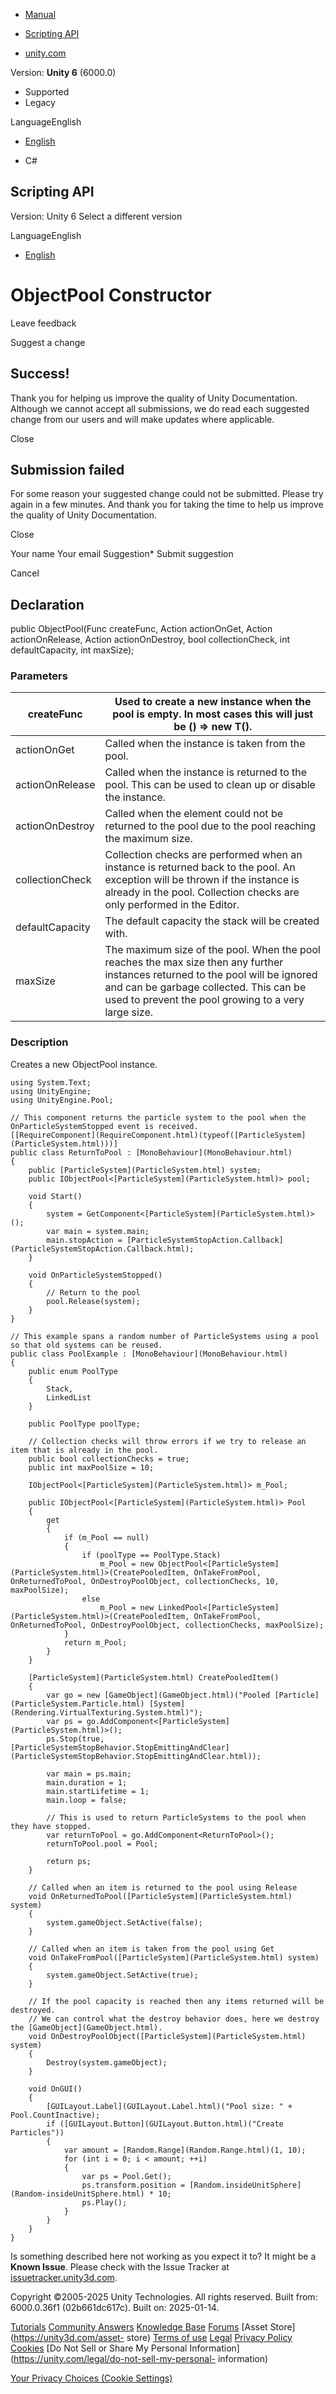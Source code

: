 [ ]()

  * [Manual](../Manual/index.html)
  * [Scripting API](../ScriptReference/index.html)

  * [unity.com](https://unity.com/)

Version: **Unity 6** (6000.0)

  * Supported
  * Legacy

LanguageEnglish

  * [English]()

  * C#

[ ](https://docs.unity3d.com)

## Scripting API

Version: Unity 6 Select a different version

LanguageEnglish

  * [English]()

# ObjectPool<T0> Constructor

Leave feedback

Suggest a change

## Success!

Thank you for helping us improve the quality of Unity Documentation. Although
we cannot accept all submissions, we do read each suggested change from our
users and will make updates where applicable.

Close

## Submission failed

For some reason your suggested change could not be submitted. Please <a>try
again</a> in a few minutes. And thank you for taking the time to help us
improve the quality of Unity Documentation.

Close

Your name Your email Suggestion* Submit suggestion

Cancel

[ ]()

## Declaration

public ObjectPool<T0>(Func<T> createFunc, Action<T> actionOnGet, Action<T>
actionOnRelease, Action<T> actionOnDestroy, bool collectionCheck, int
defaultCapacity, int maxSize);

### Parameters

createFunc | Used to create a new instance when the pool is empty. In most cases this will just be () => new T().  
---|---  
actionOnGet | Called when the instance is taken from the pool.  
actionOnRelease | Called when the instance is returned to the pool. This can be used to clean up or disable the instance.  
actionOnDestroy | Called when the element could not be returned to the pool due to the pool reaching the maximum size.  
collectionCheck | Collection checks are performed when an instance is returned back to the pool. An exception will be thrown if the instance is already in the pool. Collection checks are only performed in the Editor.  
defaultCapacity | The default capacity the stack will be created with.  
maxSize | The maximum size of the pool. When the pool reaches the max size then any further instances returned to the pool will be ignored and can be garbage collected. This can be used to prevent the pool growing to a very large size.  
  
### Description

Creates a new ObjectPool instance.

    
    
    using System.Text;
    using UnityEngine;
    using UnityEngine.Pool;  
      
    // This component returns the particle system to the pool when the OnParticleSystemStopped event is received.
    [[RequireComponent](RequireComponent.html)(typeof([ParticleSystem](ParticleSystem.html)))]
    public class ReturnToPool : [MonoBehaviour](MonoBehaviour.html)
    {
        public [ParticleSystem](ParticleSystem.html) system;
        public IObjectPool<[ParticleSystem](ParticleSystem.html)> pool;  
      
        void Start()
        {
            system = GetComponent<[ParticleSystem](ParticleSystem.html)>();
            var main = system.main;
            main.stopAction = [ParticleSystemStopAction.Callback](ParticleSystemStopAction.Callback.html);
        }  
      
        void OnParticleSystemStopped()
        {
            // Return to the pool
            pool.Release(system);
        }
    }  
      
    // This example spans a random number of ParticleSystems using a pool so that old systems can be reused.
    public class PoolExample : [MonoBehaviour](MonoBehaviour.html)
    {
        public enum PoolType
        {
            Stack,
            LinkedList
        }  
      
        public PoolType poolType;  
      
        // Collection checks will throw errors if we try to release an item that is already in the pool.
        public bool collectionChecks = true;
        public int maxPoolSize = 10;  
      
        IObjectPool<[ParticleSystem](ParticleSystem.html)> m_Pool;  
      
        public IObjectPool<[ParticleSystem](ParticleSystem.html)> Pool
        {
            get
            {
                if (m_Pool == null)
                {
                    if (poolType == PoolType.Stack)
                        m_Pool = new ObjectPool<[ParticleSystem](ParticleSystem.html)>(CreatePooledItem, OnTakeFromPool, OnReturnedToPool, OnDestroyPoolObject, collectionChecks, 10, maxPoolSize);
                    else
                        m_Pool = new LinkedPool<[ParticleSystem](ParticleSystem.html)>(CreatePooledItem, OnTakeFromPool, OnReturnedToPool, OnDestroyPoolObject, collectionChecks, maxPoolSize);
                }
                return m_Pool;
            }
        }  
      
        [ParticleSystem](ParticleSystem.html) CreatePooledItem()
        {
            var go = new [GameObject](GameObject.html)("Pooled [Particle](ParticleSystem.Particle.html) [System](Rendering.VirtualTexturing.System.html)");
            var ps = go.AddComponent<[ParticleSystem](ParticleSystem.html)>();
            ps.Stop(true, [ParticleSystemStopBehavior.StopEmittingAndClear](ParticleSystemStopBehavior.StopEmittingAndClear.html));  
      
            var main = ps.main;
            main.duration = 1;
            main.startLifetime = 1;
            main.loop = false;  
      
            // This is used to return ParticleSystems to the pool when they have stopped.
            var returnToPool = go.AddComponent<ReturnToPool>();
            returnToPool.pool = Pool;  
      
            return ps;
        }  
      
        // Called when an item is returned to the pool using Release
        void OnReturnedToPool([ParticleSystem](ParticleSystem.html) system)
        {
            system.gameObject.SetActive(false);
        }  
      
        // Called when an item is taken from the pool using Get
        void OnTakeFromPool([ParticleSystem](ParticleSystem.html) system)
        {
            system.gameObject.SetActive(true);
        }  
      
        // If the pool capacity is reached then any items returned will be destroyed.
        // We can control what the destroy behavior does, here we destroy the [GameObject](GameObject.html).
        void OnDestroyPoolObject([ParticleSystem](ParticleSystem.html) system)
        {
            Destroy(system.gameObject);
        }  
      
        void OnGUI()
        {
            [GUILayout.Label](GUILayout.Label.html)("Pool size: " + Pool.CountInactive);
            if ([GUILayout.Button](GUILayout.Button.html)("Create Particles"))
            {
                var amount = [Random.Range](Random.Range.html)(1, 10);
                for (int i = 0; i < amount; ++i)
                {
                    var ps = Pool.Get();
                    ps.transform.position = [Random.insideUnitSphere](Random-insideUnitSphere.html) * 10;
                    ps.Play();
                }
            }
        }
    }
    

Is something described here not working as you expect it to? It might be a
**Known Issue**. Please check with the Issue Tracker at
[issuetracker.unity3d.com](https://issuetracker.unity3d.com).

Copyright ©2005-2025 Unity Technologies. All rights reserved. Built from:
6000.0.36f1 (02b661dc617c). Built on: 2025-01-14.

[Tutorials](https://unity3d.com/learn) [Community
Answers](https://answers.unity3d.com) [Knowledge
Base](https://support.unity3d.com/hc/en-us)
[Forums](https://forum.unity3d.com) [Asset Store](https://unity3d.com/asset-
store) [Terms of use](https://docs.unity3d.com/Manual/TermsOfUse.html)
[Legal](https://unity.com/legal) [Privacy
Policy](https://unity.com/legal/privacy-policy)
[Cookies](https://unity.com/legal/cookie-policy) [Do Not Sell or Share My
Personal Information](https://unity.com/legal/do-not-sell-my-personal-
information)

[Your Privacy Choices (Cookie Settings)](javascript:void\(0\);)

